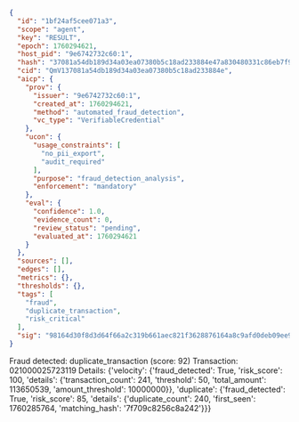 ```json
{
  "id": "1bf24af5cee071a3",
  "scope": "agent",
  "key": "RESULT",
  "epoch": 1760294621,
  "host_pid": "9e6742732c60:1",
  "hash": "37081a54db189d34a03ea07380b5c18ad233884e47a830480331c86eb7f906c7",
  "cid": "QmV137081a54db189d34a03ea07380b5c18ad233884e",
  "aicp": {
    "prov": {
      "issuer": "9e6742732c60:1",
      "created_at": 1760294621,
      "method": "automated_fraud_detection",
      "vc_type": "VerifiableCredential"
    },
    "ucon": {
      "usage_constraints": [
        "no_pii_export",
        "audit_required"
      ],
      "purpose": "fraud_detection_analysis",
      "enforcement": "mandatory"
    },
    "eval": {
      "confidence": 1.0,
      "evidence_count": 0,
      "review_status": "pending",
      "evaluated_at": 1760294621
    }
  },
  "sources": [],
  "edges": [],
  "metrics": {},
  "thresholds": {},
  "tags": [
    "fraud",
    "duplicate_transaction",
    "risk_critical"
  ],
  "sig": "98164d30f8d3d64f66a2c319b661aec821f3628876164a8c9afd0deb09ee9fa2"
}
```

Fraud detected: duplicate_transaction (score: 92)
Transaction: 021000025723119
Details: {'velocity': {'fraud_detected': True, 'risk_score': 100, 'details': {'transaction_count': 241, 'threshold': 50, 'total_amount': 113650539, 'amount_threshold': 10000000}}, 'duplicate': {'fraud_detected': True, 'risk_score': 85, 'details': {'duplicate_count': 240, 'first_seen': 1760285764, 'matching_hash': '7f709c8256c8a242'}}}
